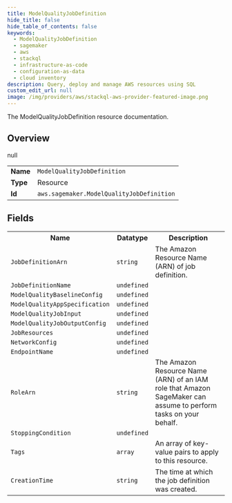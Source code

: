 ```yaml
---
title: ModelQualityJobDefinition
hide_title: false
hide_table_of_contents: false
keywords:
  - ModelQualityJobDefinition
  - sagemaker
  - aws
  - stackql
  - infrastructure-as-code
  - configuration-as-data
  - cloud inventory
description: Query, deploy and manage AWS resources using SQL
custom_edit_url: null
image: /img/providers/aws/stackql-aws-provider-featured-image.png
---
```

The ModelQualityJobDefinition resource documentation.

## Overview
<table><tbody>
<tr><td><b>Name</b></td><td><code>ModelQualityJobDefinition</code></td></tr>
<tr><td><b>Type</b></td><td>Resource</td></tr>
null
<tr><td><b>Id</b></td><td><code>aws.sagemaker.ModelQualityJobDefinition</code></td></tr>
</tbody></table>

## Fields
<table><tbody>
<tr><th>Name</th><th>Datatype</th><th>Description</th></tr>
<tr><td><code>JobDefinitionArn</code></td><td><code>string</code></td><td>The Amazon Resource Name (ARN) of job definition.</td></tr><tr><td><code>JobDefinitionName</code></td><td><code>undefined</code></td><td></td></tr><tr><td><code>ModelQualityBaselineConfig</code></td><td><code>undefined</code></td><td></td></tr><tr><td><code>ModelQualityAppSpecification</code></td><td><code>undefined</code></td><td></td></tr><tr><td><code>ModelQualityJobInput</code></td><td><code>undefined</code></td><td></td></tr><tr><td><code>ModelQualityJobOutputConfig</code></td><td><code>undefined</code></td><td></td></tr><tr><td><code>JobResources</code></td><td><code>undefined</code></td><td></td></tr><tr><td><code>NetworkConfig</code></td><td><code>undefined</code></td><td></td></tr><tr><td><code>EndpointName</code></td><td><code>undefined</code></td><td></td></tr><tr><td><code>RoleArn</code></td><td><code>string</code></td><td>The Amazon Resource Name (ARN) of an IAM role that Amazon SageMaker can assume to perform tasks on your behalf.</td></tr><tr><td><code>StoppingCondition</code></td><td><code>undefined</code></td><td></td></tr><tr><td><code>Tags</code></td><td><code>array</code></td><td>An array of key-value pairs to apply to this resource.</td></tr><tr><td><code>CreationTime</code></td><td><code>string</code></td><td>The time at which the job definition was created.</td></tr>
</tbody></table>